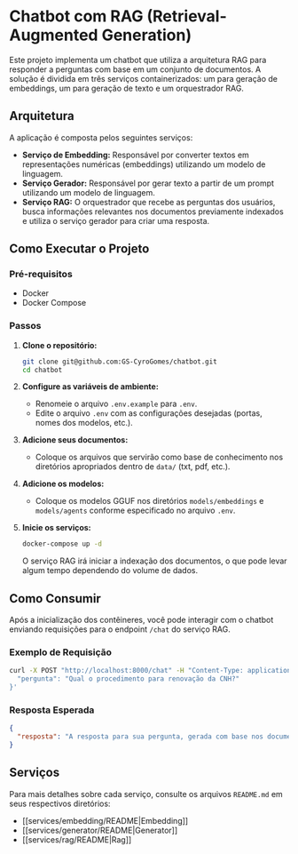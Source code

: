 # Chatbot com RAG (Retrieval-Augmented Generation)

Este projeto implementa um chatbot que utiliza a arquitetura RAG para responder a perguntas com base em um conjunto de documentos. A solução é dividida em três serviços containerizados: um para geração de embeddings, um para geração de texto e um orquestrador RAG.

## Arquitetura

A aplicação é composta pelos seguintes serviços:

- **Serviço de Embedding:** Responsável por converter textos em representações numéricas (embeddings) utilizando um modelo de linguagem.
- **Serviço Gerador:** Responsável por gerar texto a partir de um prompt utilizando um modelo de linguagem.
- **Serviço RAG:** O orquestrador que recebe as perguntas dos usuários, busca informações relevantes nos documentos previamente indexados e utiliza o serviço gerador para criar uma resposta.

## Como Executar o Projeto

### Pré-requisitos

- Docker
- Docker Compose

### Passos

1. **Clone o repositório:**
   ```bash
   git clone git@github.com:GS-CyroGomes/chatbot.git
   cd chatbot
   ```

2. **Configure as variáveis de ambiente:**
   - Renomeie o arquivo `.env.example` para `.env`.
   - Edite o arquivo `.env` com as configurações desejadas (portas, nomes dos modelos, etc.).

3. **Adicione seus documentos:**
   - Coloque os arquivos que servirão como base de conhecimento nos diretórios apropriados dentro de `data/` (txt, pdf, etc.).

4. **Adicione os modelos:**
   - Coloque os modelos GGUF nos diretórios `models/embeddings` e `models/agents` conforme especificado no arquivo `.env`.

5. **Inicie os serviços:**
   ```bash
   docker-compose up -d
   ```
   O serviço RAG irá iniciar a indexação dos documentos, o que pode levar algum tempo dependendo do volume de dados.

## Como Consumir

Após a inicialização dos contêineres, você pode interagir com o chatbot enviando requisições para o endpoint `/chat` do serviço RAG.

### Exemplo de Requisição

```bash
curl -X POST "http://localhost:8000/chat" -H "Content-Type: application/json" -d '{
  "pergunta": "Qual o procedimento para renovação da CNH?"
}'
```

### Resposta Esperada

```json
{
  "resposta": "A resposta para sua pergunta, gerada com base nos documentos fornecidos."
}
```

## Serviços

Para mais detalhes sobre cada serviço, consulte os arquivos `README.md` em seus respectivos diretórios:

- [[services/embedding/README|Embedding]]
- [[services/generator/README|Generator]]
- [[services/rag/README|Rag]]
